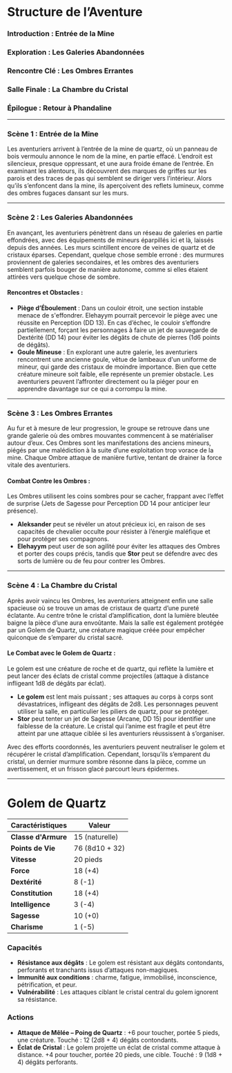 # Structure de l’Aventure

### **Introduction** : Entrée de la Mine
### **Exploration** : Les Galeries Abandonnées
### **Rencontre Clé** : Les Ombres Errantes
### **Salle Finale** : La Chambre du Cristal
### **Épilogue** : Retour à Phandaline

---

### **Scène 1** : Entrée de la Mine
Les aventuriers arrivent à l’entrée de la mine de quartz, où un panneau de bois vermoulu annonce le nom de la mine, en partie effacé. L’endroit est silencieux, presque oppressant, et une aura froide émane de l’entrée. En examinant les alentours, ils découvrent des marques de griffes sur les parois et des traces de pas qui semblent se diriger vers l’intérieur. Alors qu’ils s’enfoncent dans la mine, ils aperçoivent des reflets lumineux, comme des ombres fugaces dansant sur les murs.

---

### **Scène 2** : Les Galeries Abandonnées
En avançant, les aventuriers pénètrent dans un réseau de galeries en partie effondrées, avec des équipements de mineurs éparpillés ici et là, laissés depuis des années. Les murs scintillent encore de veines de quartz et de cristaux éparses. Cependant, quelque chose semble erroné : des murmures proviennent de galeries secondaires, et les ombres des aventuriers semblent parfois bouger de manière autonome, comme si elles étaient attirées vers quelque chose de sombre.

#### Rencontres et Obstacles :
- **Piège d’Éboulement** : Dans un couloir étroit, une section instable menace de s'effondrer. Elehayym pourrait percevoir le piège avec une réussite en Perception (DD 13). En cas d’échec, le couloir s’effondre partiellement, forçant les personnages à faire un jet de sauvegarde de Dextérité (DD 14) pour éviter les dégâts de chute de pierres (1d6 points de dégâts).
- **Goule Mineuse** : En explorant une autre galerie, les aventuriers rencontrent une ancienne goule, vêtue de lambeaux d'un uniforme de mineur, qui garde des cristaux de moindre importance. Bien que cette créature mineure soit faible, elle représente un premier obstacle. Les aventuriers peuvent l’affronter directement ou la piéger pour en apprendre davantage sur ce qui a corrompu la mine.

---

### **Scène 3** : Les Ombres Errantes
Au fur et à mesure de leur progression, le groupe se retrouve dans une grande galerie où des ombres mouvantes commencent à se matérialiser autour d’eux. Ces Ombres sont les manifestations des anciens mineurs, piégés par une malédiction à la suite d’une exploitation trop vorace de la mine. Chaque Ombre attaque de manière furtive, tentant de drainer la force vitale des aventuriers.

#### Combat Contre les Ombres :
Les Ombres utilisent les coins sombres pour se cacher, frappant avec l’effet de surprise (Jets de Sagesse pour Perception DD 14 pour anticiper leur présence).
- **Aleksander** peut se révéler un atout précieux ici, en raison de ses capacités de chevalier occulte pour résister à l’énergie maléfique et pour protéger ses compagnons.
- **Elehayym** peut user de son agilité pour éviter les attaques des Ombres et porter des coups précis, tandis que **Stor** peut se défendre avec des sorts de lumière ou de feu pour contrer les Ombres.

---

### **Scène 4** : La Chambre du Cristal
Après avoir vaincu les Ombres, les aventuriers atteignent enfin une salle spacieuse où se trouve un amas de cristaux de quartz d’une pureté éclatante. Au centre trône le cristal d’amplification, dont la lumière bleutée baigne la pièce d’une aura envoûtante. Mais la salle est également protégée par un Golem de Quartz, une créature magique créée pour empêcher quiconque de s’emparer du cristal sacré.

#### Le Combat avec le Golem de Quartz :
Le golem est une créature de roche et de quartz, qui reflète la lumière et peut lancer des éclats de cristal comme projectiles (attaque à distance infligeant 1d8 de dégâts par éclat).
- **Le golem** est lent mais puissant ; ses attaques au corps à corps sont dévastatrices, infligeant des dégâts de 2d8. Les personnages peuvent utiliser la salle, en particulier les piliers de quartz, pour se protéger.
- **Stor** peut tenter un jet de Sagesse (Arcane, DD 15) pour identifier une faiblesse de la créature. Le cristal qui l’anime est fragile et peut être atteint par une attaque ciblée si les aventuriers réussissent à s’organiser.
  
Avec des efforts coordonnés, les aventuriers peuvent neutraliser le golem et récupérer le cristal d’amplification. Cependant, lorsqu’ils s’emparent du cristal, un dernier murmure sombre résonne dans la pièce, comme un avertissement, et un frisson glacé parcourt leurs épidermes.

---

# Golem de Quartz

| **Caractéristiques**            | **Valeur** |
|----------------------------------|------------|
| **Classe d'Armure**              | 15 (naturelle) |
| **Points de Vie**                | 76 (8d10 + 32) |
| **Vitesse**                      | 20 pieds |
| **Force**                        | 18 (+4) |
| **Dextérité**                    | 8 (-1) |
| **Constitution**                 | 18 (+4) |
| **Intelligence**                 | 3 (-4) |
| **Sagesse**                      | 10 (+0) |
| **Charisme**                     | 1 (-5) |

### Capacités
- **Résistance aux dégâts** : Le golem est résistant aux dégâts contondants, perforants et tranchants issus d’attaques non-magiques.
- **Immunité aux conditions** : charme, fatigue, immobilisé, inconscience, pétrification, et peur.
- **Vulnérabilité** : Les attaques ciblant le cristal central du golem ignorent sa résistance.

### Actions
- **Attaque de Mêlée – Poing de Quartz** : +6 pour toucher, portée 5 pieds, une créature. Touché : 12 (2d8 + 4) dégâts contondants.
- **Éclat de Cristal** : Le golem projette un éclat de cristal comme attaque à distance. +4 pour toucher, portée 20 pieds, une cible. Touché : 9 (1d8 + 4) dégâts perforants.
